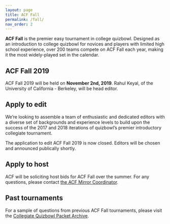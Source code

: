 ```yaml
---
layout: page
title: ACF Fall
permalink: /fall/
nav_order: 2
---
```


**ACF Fall** is the premier easy tournament in college quizbowl. Designed as an introduction to college quizbowl for novices and players with limited high school experience, over 200 teams compete on ACF Fall each year, making it the most widely-played set in the calendar.


## ACF Fall 2019
ACF Fall 2019 will be held on **November 2nd, 2019**. Rahul Keyal, of the University of California - Berkeley, will be head editor.

## Apply to edit
We’re looking to assemble a team of enthusiastic and dedicated editors with a diverse set of backgrounds and experience levels to build upon the success of the 2017 and 2018 iterations of quizbowl’s premier introductory collegiate tournament.

The application to edit ACF Fall 2019 is now closed. Editors will be chosen and announced publically shortly.

## Apply to host
ACF will be soliciting host bids for ACF Fall over the summer. For any questions, please contact [the ACF Mirror Coordinator](mailto:hosting@acf-quizbowl.com).

## Past tournaments
For a sample of questions from previous ACF Fall tournaments, please visit the [Collegiate Quizbowl Packet Archive](http://hsquizbowl.org/db/questionsets/search/?name=ACF+Fall&col=1&season=&archived=y).

